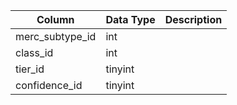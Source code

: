 | Column          | Data Type | Description |
| --------------- | --------- | ----------- |
| merc_subtype_id | int       |             |
| class_id        | int       |             |
| tier_id         | tinyint   |             |
| confidence_id   | tinyint   |             |